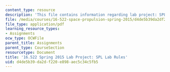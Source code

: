 ```yaml
---
content_type: resource
description: 'This file contains information regarding lab project: SPL lab rules.'
file: /media/courses/16-522-space-propulsion-spring-2015/d4de5b39da2df220e898aec5c34c5fb5_MIT16_522S15_LabRules.pdf
file_type: application/pdf
learning_resource_types:
- Assignments
ocw_type: OCWFile
parent_title: Assignments
parent_type: CourseSection
resourcetype: Document
title: '16.522 Spring 2015 Lab Project: SPL Lab Rules'
uid: d4de5b39-da2d-f220-e898-aec5c34c5fb5
---
```

